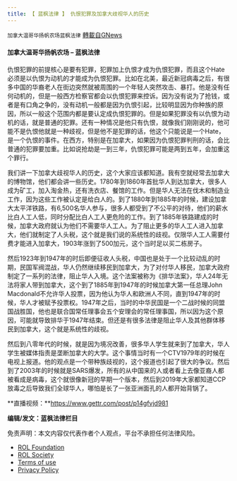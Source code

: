 ```yaml
---
title: 【 蓝枫法律 】 仇恨犯罪及加拿大歧视华人的历史
---
```

`加拿大温哥华扬帆农场蓝枫法律` [轉載自GNews](https://gnews.org/zh-hans/2346251/)

#### **加拿大温哥华扬帆农场 – 蓝枫法律**

仇恨犯罪的前提核心是要有犯罪，犯罪加上仇恨才成为仇恨犯罪，而且这个Hate必须是以仇恨为动机的才能成为仇恨犯罪。比如在北美，最近新冠病毒之后，有很多中国的华裔老人在街边突然就被周围的一个年轻人突然攻击、暴打。他是没有任何动机的，但是一般西方检察官都会以仇恨犯罪来控诉。因为没有说为了抢钱，或者是有口角之争的，没有动机一般都是因为仇恨引起，比较明显因为你种族的原因，所以一般这个范围内都是要认定成仇恨犯罪的。但是如果犯罪没有以仇恨为动机的话，就是普通的犯罪。还有一种情况是他只有仇恨，就像我们刚刚说的，他可能不是仇恨他就是一种歧视，但是他不是犯罪的话，他这个只能说是一个Hate，是一个仇恨的事件。在西方，特别是在加拿大，如果因为仇恨犯罪判刑的话，会比普通的犯罪要加重。比如说抢劫是一到三年，仇恨犯罪可能是两到五年，会加重这个罪行。

我们讲一下加拿大歧视华人的历史，这个大家应该都知道。我有空就经常去加拿大的博物馆，他们都会讲一些历史。1780年到1860年首批华人到达加拿大，很多人成为矿工，加入淘金热，还有洗衣店、餐馆的工作。但是华人无法在伐木和制造业工作，因为这些工作被认定是给白人的。到了1880年到1885年的时候，建设加拿大太平洋铁路，有6,500名华人参与，很多人都受到了不公平的对待，他们的薪水比白人工人低，同时分配比白人工人更危险的工作。到了1885年铁路建成的时候，加拿大政府就认为他们不需要华人工人。为了阻止更多的华人工人进入加拿大，他们就制定了人头税，这个就是我们说的系统性的歧视。仅限华人工人需要付费才能进入加拿大，1903年涨到了500加元，这个当时足以买二栋房子。

然后1923年到1947年的时后即便征收人头税，中国也是处于一个比较动乱的时期，民国军阀混战，华人仍然继续移民到加拿大，为了对付华人移民，加拿大政府制定了一系列的法律，阻止华人入境。这个法案被称为《排华法案》，华人24年无法将家人带到加拿大，这个到了1885年到1947年的时候加拿大第一任总理John Macdonald不允许华人投票，因为他认为华人和欧洲人不同，直到1947年的时候，华人才被赋予投票权。1947年之后，当时的中华民国是一个二战时候的同盟国战胜国，他也是联合国常任理事会五个安理会的常任理事国，所以因为这个原因，可能就导致排华于1947年结束。但还是有很多法律是阻止华人及其他群体移民到加拿大，这个就是系统性的歧视。

然后到八零年代的时候，就是因为境况改善，很多华人学生就来到了加拿大，华人学生被媒体指责是垄断加拿大的大学。这个事情当时有一个CTV1979年的时候在电视上报道。他的观点是一个带种族歧视的，这个报道也引起了很大的争议。然后到了2003年的时候就是SARS爆发，所有的从中国来的人或者看上去像亚裔人都被看成是病毒，这个就很像新冠的早期一个版本，然后到2019年大家都知道CCP放毒之后导致我们全球华人，哪怕是长了一张亚洲面孔的人都开始背锅了。

**直播视频：**https://www.gettr.com/post/p14gfvjd981

**编辑/发文：蓝枫法律栏目**

 

免责声明：本文内容仅代表作者个人观点，平台不承担任何法律风险。

- [ROL Foundation](https://rolfoundation.org/)
- [ROL Society](https://rolsociety.org/)
- [Terms of use](https://gnews.org/terms-of-use-3/)
- [Privacy Policy](https://gnews.org/privacy-policy/)
